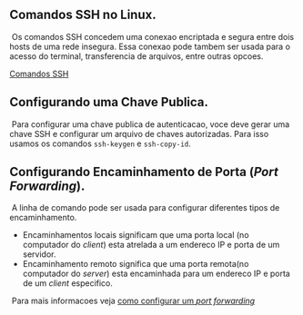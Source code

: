 ## Comandos SSH no Linux.
&nbsp;Os comandos SSH concedem uma conexao encriptada e segura entre dois hosts de uma rede insegura.
Essa conexao pode tambem ser usada para o acesso do terminal, transferencia de arquivos, entre outras opcoes.

[Comandos SSH]()

## Configurando uma Chave Publica.
&nbsp;Para configurar uma chave publica de autenticacao, voce deve gerar uma chave SSH e configurar um arquivo de chaves autorizadas.
Para isso usamos os comandos `ssh-keygen` e `ssh-copy-id`.

## Configurando Encaminhamento de Porta (*Port Forwarding*).
&nbsp;A linha de comando pode ser usada para configurar diferentes tipos de encaminhamento.
- Encaminhamentos locais significam que uma porta local (no computador do *client*) esta atrelada a um endereco IP e porta de um servidor.
- Encaminhamento remoto significa que uma porta remota(no computador do *server*) esta encaminhada para um endereco IP e porta de um *client* especifico.

&nbsp;Para mais informacoes veja [como configurar um *port forwarding*]()
